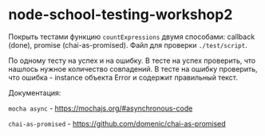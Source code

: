 # node-school-testing-workshop2

Покрыть тестами функцию `countExpressions` двумя способами:
callback (done), promise (chai-as-promised).
Файл для проверки `./test/script`.

По одному тесту на успех и на ошибку. В тесте на успех проверить, что нашлось нужное количество совпадений. В тесте на ошибку проверить, что ошибка - instance объекта Error и содержит правильный текст.

Документация:

`mocha async` - https://mochajs.org/#asynchronous-code

`chai-as-promised` - https://github.com/domenic/chai-as-promised
